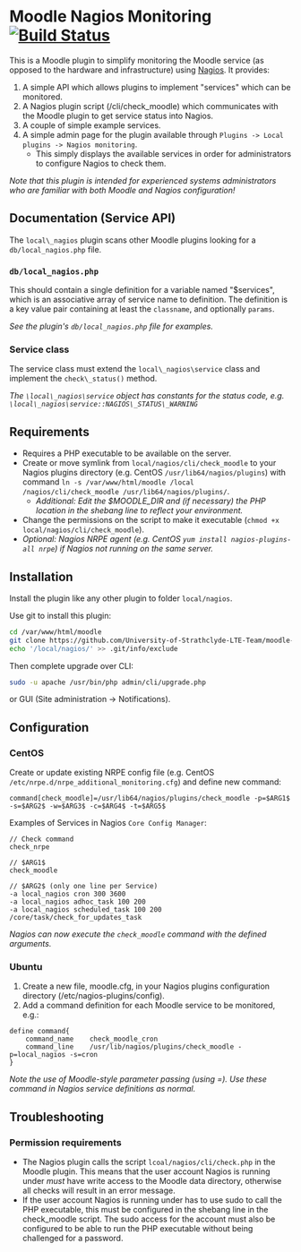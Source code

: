 # Moodle Nagios Monitoring [![Build Status](https://travis-ci.org/ffhs/moodle-local_nagios.svg?branch=master)](https://travis-ci.org/ffhs/moodle-local_nagios)

This is a Moodle plugin to simplify monitoring the Moodle service (as opposed to the hardware and infrastructure)
using [Nagios](http://www.nagios.org/). It provides:

1. A simple API which allows plugins to implement "services" which can be monitored.
2. A Nagios plugin script (/cli/check_moodle) which communicates with the Moodle plugin
   to get service status into Nagios.
3. A couple of simple example services.
4. A simple admin page for the plugin available through `Plugins -> Local plugins -> Nagios monitoring`.
   * This simply displays the available services in order for administrators to configure Nagios to check them.

*Note that this plugin is intended for experienced systems administrators who are familiar with both Moodle and Nagios configuration!*

## Documentation (Service API)
The `local\_nagios` plugin scans other Moodle plugins looking for a `db/local_nagios.php` file.

### `db/local_nagios.php`
This should contain a single definition for a variable named "$services", which is an associative array of service name to definition. The definition is a key value pair containing at least the `classname`, and optionally `params`.

*See the plugin's `db/local_nagios.php` file for examples.*

### Service class
The service class must extend the `local\_nagios\service` class and implement the `check\_status()` method.

*The `\local\_nagios\service` object has constants for the status code, e.g. `\local\_nagios\service::NAGIOS\_STATUS\_WARNING`*

## Requirements
* Requires a PHP executable to be available on the server.
* Create or move symlink from `local/nagios/cli/check_moodle` to your Nagios plugins directory (e.g. CentOS `/usr/lib64/nagios/plugins`) with command `ln -s /var/www/html/moodle
/local
/nagios/cli/check_moodle /usr/lib64/nagios/plugins/`.
   * *Additional: Edit the $MOODLE_DIR and (if necessary) the PHP location in the shebang line to reflect your environment.*
* Change the permissions on the script to make it executable (`chmod +x local/nagios/cli/check_moodle`).
* *Optional: Nagios NRPE agent (e.g. CentOS `yum install nagios-plugins-all nrpe`) if Nagios not running on the same server.*

## Installation
Install the plugin like any other plugin to folder `local/nagios`.

Use git to install this plugin: 
```bash
cd /var/www/html/moodle
git clone https://github.com/University-of-Strathclyde-LTE-Team/moodle-local_nagios.git local/nagios
echo '/local/nagios/' >> .git/info/exclude
```

Then complete upgrade over CLI:
```bash
sudo -u apache /usr/bin/php admin/cli/upgrade.php
```
or GUI (Site administration -> Notifications).

## Configuration
### CentOS
Create or update existing NRPE config file (e.g. CentOS `/etc/nrpe.d/nrpe_additional_monitoring.cfg`) and define new command:

```
command[check_moodle]=/usr/lib64/nagios/plugins/check_moodle -p=$ARG1$ -s=$ARG2$ -w=$ARG3$ -c=$ARG4$ -t=$ARG5$
```

Examples of Services in Nagios `Core Config Manager`:
```
// Check command
check_nrpe

// $ARG1$
check_moodle

// $ARG2$ (only one line per Service)
-a local_nagios cron 300 3600
-a local_nagios adhoc_task 100 200
-a local_nagios scheduled_task 100 200 /core/task/check_for_updates_task
```

*Nagios can now execute the `check_moodle` command with the defined arguments.*

### Ubuntu
1. Create a new file, moodle.cfg, in your Nagios plugins configuration directory (/etc/nagios-plugins/config).
2. Add a command definition for each Moodle service to be monitored, e.g.:

```
define command{
    command_name    check_moodle_cron
    command_line    /usr/lib/nagios/plugins/check_moodle -p=local_nagios -s=cron
}
```

*Note the use of Moodle-style parameter passing (using =). Use these command in Nagios service definitions as normal.*

## Troubleshooting
### Permission requirements
* The Nagios plugin calls the script `lcoal/nagios/cli/check.php` in the Moodle plugin. This means that the user account Nagios is running under *must* have write access to the
 Moodle data directory, otherwise all checks will result in an error message.
* If the user account Nagios is running under has to use sudo to call the PHP executable, this must be configured in the shebang line in the check_moodle script. The sudo access
 for the account must also be configured to be able to run the PHP executable without being challenged for a password.